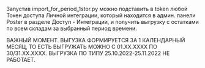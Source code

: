Запустив import_for_period_1stor.py можно подставить в token любой Токен доступа Личной интеграции, который находится в админ. панели Poster в разделе Доступ - Интеграции, и получить выгрузку с остатками по всем складам за выбранный период времени. 

ВАЖНЫЙ МОМЕНТ. ВЫГУЗКА ФОРМИРУЕТСЯ ЗА 1 КАЛЕНДАРНЫЙ МЕСЯЦ, ТО ЕСТЬ ВЫГРУЖАТЬ МОЖНО С 01.ХХ.ХХХХ ПО 30/31.ХХ.ХХХХ. ВЫГРУЗКА ПО ТИПУ 25.10.2022-25.11.2022 НЕ РАБОТАЕТ. 
